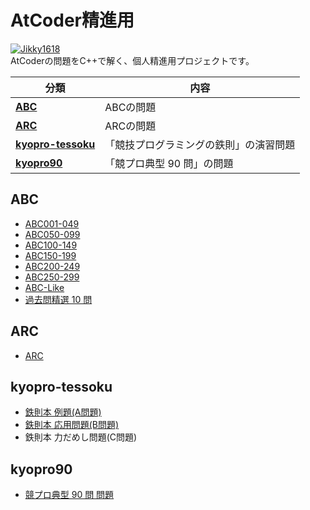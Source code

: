 # AtCoder精進用

[![Jikky1618](https://img.shields.io/endpoint?url=https%3A%2F%2Fatcoder-badges.now.sh%2Fapi%2Fatcoder%2Fjson%2FJikky1618&style=for-the-badge)](https://atcoder.jp/users/Jikky1618)
<br>
AtCoderの問題をC++で解く、個人精進用プロジェクトです。

|分類|内容|
|---|---|
|**[ABC](#abc)**|ABCの問題|
|**[ARC](#arc)**|ARCの問題|
|**[kyopro-tessoku](#kyopro-tessoku)**|「競技プログラミングの鉄則」の演習問題|
|**[kyopro90](#kyopro90)**|「競プロ典型 90 問」の問題|


<a name="abc"></a>

## ABC

- [ABC001-049](https://github.com/Jikky1618/AtCoder/tree/main/ABC/ABC001-049)
- [ABC050-099](https://github.com/Jikky1618/AtCoder/tree/main/ABC/ABC050-099)
- [ABC100-149](https://github.com/Jikky1618/AtCoder/tree/main/ABC/ABC100-149)
- [ABC150-199](https://github.com/Jikky1618/AtCoder/tree/main/ABC/ABC150-199)
- [ABC200-249](https://github.com/Jikky1618/AtCoder/tree/main/ABC/ABC200-249)
- [ABC250-299](https://github.com/Jikky1618/AtCoder/tree/main/ABC/ABC250-299)
- [ABC-Like](https://github.com/Jikky1618/AtCoder/tree/main/ABC-Like)
- [過去問精選 10 問](https://github.com/Jikky1618/AtCoder/tree/main/ABC/ABS)

<a name="arc"></a>

## ARC

- [ARC](https://github.com/Jikky1618/AtCoder/tree/main/ARC)

<a name="kyopro-tessoku"></a>

## kyopro-tessoku

- [鉄則本 例題(A問題)](https://github.com/Jikky1618/AtCoder/tree/main/kyopro-tessoku/A)
- [鉄則本 応用問題(B問題)](https://github.com/Jikky1618/AtCoder/tree/main/kyopro-tessoku/B)
- 鉄則本 力だめし問題(C問題)

<a name="kyopro90"></a>

## kyopro90

- [競プロ典型 90 問 問題](https://github.com/Jikky1618/AtCoder/tree/main/kyopro90)